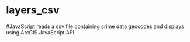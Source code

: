 # layers_csv

#JavaScript reads a csv file containing crime data geocodes and displays using ArcGIS JavaScript API.

